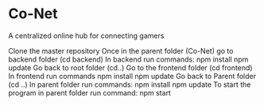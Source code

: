# Co-Net
A centralized online hub for connecting gamers

Clone the master repository
Once in the parent folder (Co-Net) go to backend folder (cd backend)
In backend run commands: 
    npm install
    npm update
Go back to root folder (cd..)
Go to the frontend folder (cd frontend)
In frontend run commands
    npm install
    npm update
Go back to Parent folder (cd ..)
In parent folder run commands:
    npm install
    npm update
To start the program in parent folder run command:
    npm start
